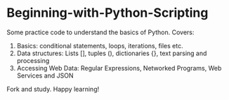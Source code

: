 # Beginning-with-Python-Scripting

Some practice code to understand the basics of Python.
Covers:

1. Basics: conditional statements, loops, iterations, files etc.
2. Data structures: Lists [], tuples (), dictionaries {}, text parsing and processing
3. Accessing Web Data: Regular Expressions, Networked Programs, Web Services and JSON

Fork and study. Happy learning!
